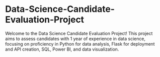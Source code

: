 # Data-Science-Candidate-Evaluation-Project
Welcome to the Data Science Candidate Evaluation Project! This project aims to assess candidates with 1 year of experience in data science, focusing on proficiency in Python for data analysis, Flask for deployment and API creation, SQL, Power BI, and data visualization.
